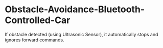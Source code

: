 # Obstacle-Avoidance-Bluetooth-Controlled-Car
If obstacle detected (using Ultrasonic Sensor), it automatically stops and ignores forward commands.

